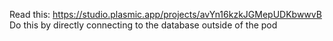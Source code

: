Read this: https://studio.plasmic.app/projects/avYn16kzkJGMepUDKbwwvB
Do this by directly connecting to the database outside of the pod
